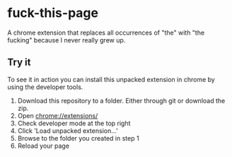 # fuck-this-page
A chrome extension that replaces all occurrences of "the" with "the fucking" because I never really grew up.

## Try it
To see it in action you can install this unpacked extension in chrome by using the developer tools.

1. Download this repository to a folder. Either through git or download the zip.
2. Open [chrome://extensions/](chrome://extensions/)
3. Check developer mode at the top right
4. Click 'Load unpacked extension...'
5. Browse to the folder you created in step 1
6. Reload your page
